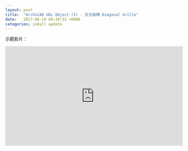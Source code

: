 ```yaml
---
layout: post
title:  "ArchiCAD GDL Object (3) - 交叉格柵 Diagonal Grille"
date:   2017-06-19 09:39:52 +0000
categories: jekyll update
---
```



示範影片：
<iframe width="560" height="315" src="https://www.youtube.com/embed/GpmA6hq6i4M" frameborder="0" allowfullscreen></iframe>




[帶路雞Pro-App-Store]: https://appsto.re/tw/kp-Sfb.i
[帶路雞-App-Store]: https://appsto.re/tw/amD6eb.i

